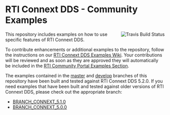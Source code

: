# RTI Connext DDS - Community Examples
[<img alt="Travis Build Status" src="https://travis-ci.org/pleonex/rticonnextdds-examples.svg?branch=travis" align="right" />](https://travis-ci.org/pleonex/rticonnextdds-examples)


This repository includes examples on how to use specific features of RTI Connext DDS.

To contribute enhancements or additional examples to the repository, follow the instructions on our [RTI Connext DDS Examples Wiki](https://github.com/rticommunity/rticonnextdds-examples/wiki). 
Your contributions will be reviewed and as soon as they are approved they will automatically be included in the
[RTI Community Portal Examples Section](http://community.rti.com).

The examples contained in the [master](https://github.com/rticommunity/rticonnextdds-examples/tree/master) and [develop](https://github.com/rticommunity/rticonnextdds-examples/tree/develop)
branches of this repository have been built and tested against RTI Connext DDS 5.2.0. If you need examples that have been built and tested against older versions of RTI Connext DDS, please
check out the appropriate branch:
* [BRANCH_CONNEXT_5.1.0](https://github.com/rticommunity/rticonnextdds-examples/tree/BRANCH_CONNEXT_5.1.0)
* [BRANCH_CONNEXT_5.0.0](https://github.com/rticommunity/rticonnextdds-examples/tree/BRANCH_CONNEXT_5.0.0)
